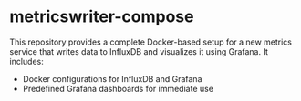 # metricswriter-compose

This repository provides a complete Docker-based setup for a new metrics service
that writes data to InfluxDB and visualizes it using Grafana. It includes:

- Docker configurations for InfluxDB and Grafana
- Predefined Grafana dashboards for immediate use
